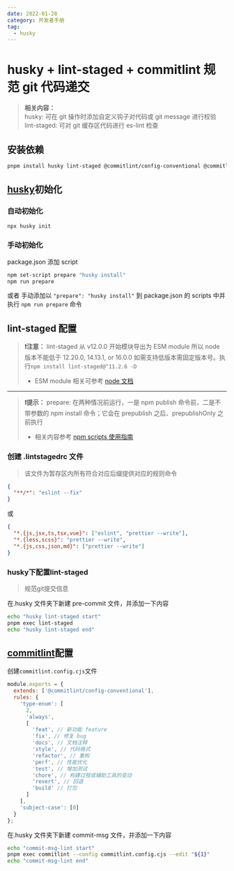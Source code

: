 ```yaml
---
date: 2022-01-28
category: 开发者手册
tag:
  - husky
---
```

# husky + lint-staged + commitlint 规范 git 代码递交

> **相关内容：**  
> husky: 可在 git 操作时添加自定义钩子对代码或 git message 进行校验  
> lint-staged: 可对 git 缓存区代码进行 es-lint 检查

## 安装依赖

```bash
pnpm install husky lint-staged @commitlint/config-conventional @commitlint/cli -D
```

## [husky](https://husky.nodejs.cn/)初始化

### 自动初始化

```bash
npx husky init
```

### 手动初始化

package.json 添加 script

```bash
npm set-script prepare "husky install"
npm run prepare
```

或者 手动添加以 `"prepare": "husky install"` 到 package.json 的 scripts 中并执行 `npm run prepare` 命令

## lint-staged 配置

> **:heavy_exclamation_mark:注意：** lint-staged 从 v12.0.0 开始模块导出为 ESM module 所以 node 版本不能低于 12.20.0, 14.13.1, or 16.0.0 如需支持低版本需固定版本号。执行`npm install lint-staged@^11.2.6 -D`
>
> - ESM module 相关可参考 [node 文档](https://nodejs.org/api/esm.html#introduction)  

---

> **:heavy_exclamation_mark:提示：** prepare: 在两种情况前运行，一是 npm publish 命令前，二是不带参数的 npm install 命令；它会在 prepublish 之后、prepublishOnly 之前执行
>
> - 相关内容参考 [npm scripts 使用指南](https://www.ruanyifeng.com/blog/2016/10/npm_scripts.html)

### 创建 .lintstagedrc 文件

> 该文件为暂存区内所有符合对应后缀提供对应的规则命令

```JSON
{
  "**/*": "eslint --fix"
}
```

或

```JSON
{
  "*.{js,jsx,ts,tsx,vue}": ["eslint", "prettier --write"],
  "*.{less,scss}": "prettier --write",
  "*.{js,css,json,md}": ["prettier --write"]
}
```

### husky下配置lint-staged

> 规范git提交信息

在.husky 文件夹下新建 pre-commit 文件，并添加一下内容

```bash
echo "husky lint-staged start"
pnpm exec lint-staged
echo "husky lint-staged end"
```

## [commitlint](https://commitlint.js.org/)配置

创建`commitlint.config.cjs`文件

```js
module.exports = {
  extends: ['@commitlint/config-conventional'],
  rules: {
    'type-enum': [
      2,
      'always',
      [
        'feat', // 新功能 feature
        'fix', // 修复 bug
        'docs', // 文档注释
        'style', // 代码格式
        'refactor', // 重构
        'perf', // 性能优化
        'test', // 增加测试
        'chore', // 构建过程或辅助工具的变动
        'revert', // 回退
        'build' // 打包
      ]
    ],
    'subject-case': [0]
  }
};
```

在.husky 文件夹下新建 commit-msg 文件，并添加一下内容

```bash
echo "commit-msg-lint start"
pnpm exec commitlint --config commitlint.config.cjs --edit "${1}"
echo "commit-msg-lint end"
```
